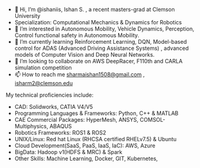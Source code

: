 - 👋 Hi, I’m @ishaniis, Ishan S. , a recent masters-grad at Clemson University 
- Specialization: Computational Mechanics & Dynamics for Robotics
- 👀 I’m interested in Autonomous Mobility, Vehicle Dynamics, Perception, Control functional safety in Autonomous Mobility. 
- 🌱 I’m currently learning Reinforcement Learning, DQN, Model-based control for ADAS (Advanced Driving Assistance Systems) , advanced models of Computer Vision and Deep Neural Networks. 
- 💞️ I’m looking to collaborate on AWS DeepRacer, F110th and CARLA simulation competition
- 📫 How to reach me sharmaishan1508@gmail.com , isharm2@clemson.edu 

My technical proficiencies include:
- CAD: Solidworks, CATIA V4/V5
- Programming Languages & Frameworks: Python, C++ & MATLAB
- CAE Commercial Packages: HyperMesh, ANSYS, COMSOL-Multiphysics, ABAQUS
- Robotics Frameworks: ROS1 & ROS2
- UNIX/Linux: Red hat Linux (RHCSA certified RHELv7.5) & Ubuntu
- Cloud Development(SaaS, PaaS, IaaS, IaC): AWS, Azure
- BigData: Hadoop v1(HDFS & MRC) & Spark
- Other Skills: Machine Learning, Docker, GIT, Kubernetes,


<!---
ishaniis/ishaniis is a ✨ special ✨ repository because its `README.md` (this file) appears on your GitHub profile.
You can click the Preview link to take a look at your changes.
--->
